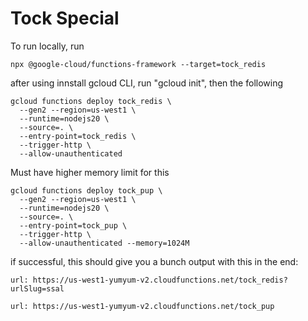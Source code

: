 # Tock Special

To run locally, run

```
npx @google-cloud/functions-framework --target=tock_redis
```

after using innstall gcloud CLI, run "gcloud init", then the following

```
gcloud functions deploy tock_redis \
  --gen2 --region=us-west1 \
  --runtime=nodejs20 \
  --source=. \
  --entry-point=tock_redis \
  --trigger-http \
  --allow-unauthenticated
```

Must have higher memory limit for this

```
gcloud functions deploy tock_pup \
  --gen2 --region=us-west1 \
  --runtime=nodejs20 \
  --source=. \
  --entry-point=tock_pup \
  --trigger-http \
  --allow-unauthenticated --memory=1024M
```

if successful, this should give you a bunch output with this in the end:

```
url: https://us-west1-yumyum-v2.cloudfunctions.net/tock_redis?urlSlug=ssal

url: https://us-west1-yumyum-v2.cloudfunctions.net/tock_pup
```
